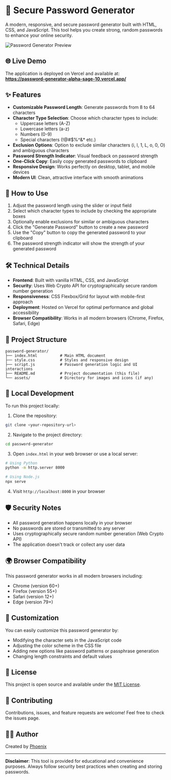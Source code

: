# 🔐 Secure Password Generator

A modern, responsive, and secure password generator built with HTML, CSS, and JavaScript. This tool helps you create strong, random passwords to enhance your online security.

![Password Generator Preview](https://i.ibb.co/tpcyDsvR/password-generator-preview.png)

## 🌐 Live Demo

The application is deployed on Vercel and available at:  
**https://password-generator-alpha-sage-10.vercel.app/**

## ✨ Features

- **Customizable Password Length**: Generate passwords from 8 to 64 characters
- **Character Type Selection**: Choose which character types to include:
  - Uppercase letters (A-Z)
  - Lowercase letters (a-z)
  - Numbers (0-9)
  - Special characters (!@#$%^&* etc.)
- **Exclusion Options**: Option to exclude similar characters (i, l, 1, L, o, 0, O) and ambiguous characters
- **Password Strength Indicator**: Visual feedback on password strength
- **One-Click Copy**: Easily copy generated passwords to clipboard
- **Responsive Design**: Works perfectly on desktop, tablet, and mobile devices
- **Modern UI**: Clean, attractive interface with smooth animations

## 🚀 How to Use

1. Adjust the password length using the slider or input field
2. Select which character types to include by checking the appropriate boxes
3. Optionally enable exclusions for similar or ambiguous characters
4. Click the "Generate Password" button to create a new password
5. Use the "Copy" button to copy the generated password to your clipboard
6. The password strength indicator will show the strength of your generated password

## 🛠️ Technical Details

- **Frontend**: Built with vanilla HTML, CSS, and JavaScript
- **Security**: Uses Web Crypto API for cryptographically secure random number generation
- **Responsiveness**: CSS Flexbox/Grid for layout with mobile-first approach
- **Deployment**: Hosted on Vercel for optimal performance and global accessibility
- **Browser Compatibility**: Works in all modern browsers (Chrome, Firefox, Safari, Edge)

## 📁 Project Structure

```
password-generator/
├── index.html          # Main HTML document
├── style.css           # Styles and responsive design
├── script.js           # Password generation logic and UI interactions
├── README.md           # Project documentation (this file)
└── assets/             # Directory for images and icons (if any)
```

## 🔧 Local Development

To run this project locally:

1. Clone the repository:
```bash
git clone <your-repository-url>
```

2. Navigate to the project directory:
```bash
cd password-generator
```

3. Open `index.html` in your web browser or use a local server:
```bash
# Using Python
python -m http.server 8000

# Using Node.js
npx serve
```

4. Visit `http://localhost:8000` in your browser

## 🛡️ Security Notes

- All password generation happens locally in your browser
- No passwords are stored or transmitted to any server
- Uses cryptographically secure random number generation (Web Crypto API)
- The application doesn't track or collect any user data

## 🌍 Browser Compatibility

This password generator works in all modern browsers including:
- Chrome (version 60+)
- Firefox (version 55+)
- Safari (version 12+)
- Edge (version 79+)

## 🎨 Customization

You can easily customize this password generator by:
- Modifying the character sets in the JavaScript code
- Adjusting the color scheme in the CSS file
- Adding new options like password patterns or passphrase generation
- Changing length constraints and default values

## 📄 License

This project is open source and available under the [MIT License](LICENSE).

## 🤝 Contributing

Contributions, issues, and feature requests are welcome! Feel free to check the issues page.

## 👨‍💻 Author

Created by [Phoenix](https://github.com/PhoenixFury0000)

---

**Disclaimer**: This tool is provided for educational and convenience purposes. Always follow security best practices when creating and storing passwords.
```